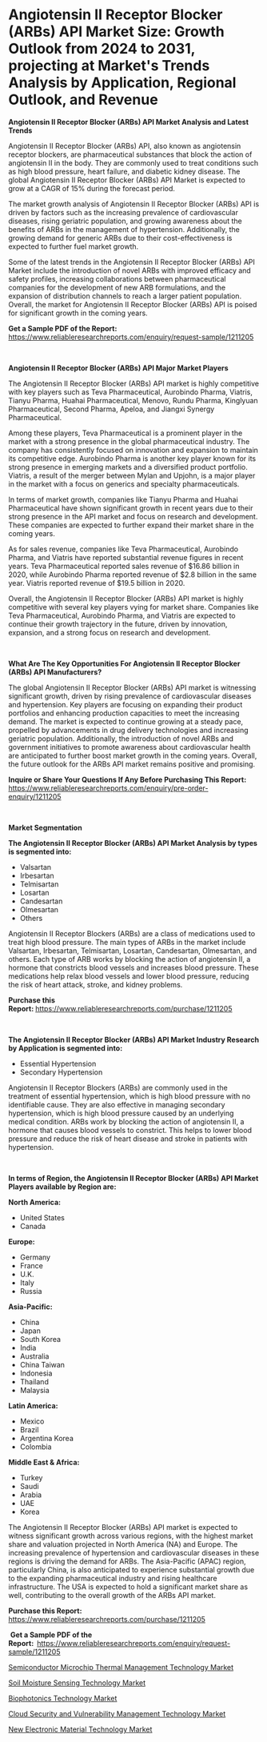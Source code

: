 <p><h1>Angiotensin II Receptor Blocker (ARBs) API Market Size: Growth Outlook from 2024 to 2031, projecting at Market's Trends Analysis by Application, Regional Outlook, and Revenue</h1></p><p><strong>Angiotensin II Receptor Blocker (ARBs) API Market Analysis and Latest Trends</strong></p>
<p><p>Angiotensin II Receptor Blocker (ARBs) API, also known as angiotensin receptor blockers, are pharmaceutical substances that block the action of angiotensin II in the body. They are commonly used to treat conditions such as high blood pressure, heart failure, and diabetic kidney disease. The global Angiotensin II Receptor Blocker (ARBs) API Market is expected to grow at a CAGR of 15% during the forecast period.</p><p>The market growth analysis of Angiotensin II Receptor Blocker (ARBs) API is driven by factors such as the increasing prevalence of cardiovascular diseases, rising geriatric population, and growing awareness about the benefits of ARBs in the management of hypertension. Additionally, the growing demand for generic ARBs due to their cost-effectiveness is expected to further fuel market growth.</p><p>Some of the latest trends in the Angiotensin II Receptor Blocker (ARBs) API Market include the introduction of novel ARBs with improved efficacy and safety profiles, increasing collaborations between pharmaceutical companies for the development of new ARB formulations, and the expansion of distribution channels to reach a larger patient population. Overall, the market for Angiotensin II Receptor Blocker (ARBs) API is poised for significant growth in the coming years.</p></p>
<p><strong>Get a Sample PDF of the Report:&nbsp;</strong> <a href="https://www.reliableresearchreports.com/enquiry/request-sample/1211205">https://www.reliableresearchreports.com/enquiry/request-sample/1211205</a></p>
<p>&nbsp;</p>
<p><strong>Angiotensin II Receptor Blocker (ARBs) API Major Market Players</strong></p>
<p><p>The Angiotensin II Receptor Blocker (ARBs) API market is highly competitive with key players such as Teva Pharmaceutical, Aurobindo Pharma, Viatris, Tianyu Pharma, Huahai Pharmaceutical, Menovo, Rundu Pharma, Kinglyuan Pharmaceutical, Second Pharma, Apeloa, and Jiangxi Synergy Pharmaceutical.</p><p>Among these players, Teva Pharmaceutical is a prominent player in the market with a strong presence in the global pharmaceutical industry. The company has consistently focused on innovation and expansion to maintain its competitive edge. Aurobindo Pharma is another key player known for its strong presence in emerging markets and a diversified product portfolio. Viatris, a result of the merger between Mylan and Upjohn, is a major player in the market with a focus on generics and specialty pharmaceuticals.</p><p>In terms of market growth, companies like Tianyu Pharma and Huahai Pharmaceutical have shown significant growth in recent years due to their strong presence in the API market and focus on research and development. These companies are expected to further expand their market share in the coming years.</p><p>As for sales revenue, companies like Teva Pharmaceutical, Aurobindo Pharma, and Viatris have reported substantial revenue figures in recent years. Teva Pharmaceutical reported sales revenue of $16.86 billion in 2020, while Aurobindo Pharma reported revenue of $2.8 billion in the same year. Viatris reported revenue of $19.5 billion in 2020.</p><p>Overall, the Angiotensin II Receptor Blocker (ARBs) API market is highly competitive with several key players vying for market share. Companies like Teva Pharmaceutical, Aurobindo Pharma, and Viatris are expected to continue their growth trajectory in the future, driven by innovation, expansion, and a strong focus on research and development.</p></p>
<p>&nbsp;</p>
<p><strong>What Are The Key Opportunities For Angiotensin II Receptor Blocker (ARBs) API Manufacturers?</strong></p>
<p><p>The global Angiotensin II Receptor Blocker (ARBs) API market is witnessing significant growth, driven by rising prevalence of cardiovascular diseases and hypertension. Key players are focusing on expanding their product portfolios and enhancing production capacities to meet the increasing demand. The market is expected to continue growing at a steady pace, propelled by advancements in drug delivery technologies and increasing geriatric population. Additionally, the introduction of novel ARBs and government initiatives to promote awareness about cardiovascular health are anticipated to further boost market growth in the coming years. Overall, the future outlook for the ARBs API market remains positive and promising.</p></p>
<p><strong>Inquire or Share Your Questions If Any Before Purchasing This Report:</strong> <a href="https://www.reliableresearchreports.com/enquiry/pre-order-enquiry/1211205">https://www.reliableresearchreports.com/enquiry/pre-order-enquiry/1211205</a></p>
<p>&nbsp;</p>
<p><strong>Market Segmentation</strong></p>
<p><strong>The Angiotensin II Receptor Blocker (ARBs) API Market Analysis by types is segmented into:</strong></p>
<p><ul><li>Valsartan</li><li>Irbesartan</li><li>Telmisartan</li><li>Losartan</li><li>Candesartan</li><li>Olmesartan</li><li>Others</li></ul></p>
<p><p>Angiotensin II Receptor Blockers (ARBs) are a class of medications used to treat high blood pressure. The main types of ARBs in the market include Valsartan, Irbesartan, Telmisartan, Losartan, Candesartan, Olmesartan, and others. Each type of ARB works by blocking the action of angiotensin II, a hormone that constricts blood vessels and increases blood pressure. These medications help relax blood vessels and lower blood pressure, reducing the risk of heart attack, stroke, and kidney problems.</p></p>
<p><strong>Purchase this Report:&nbsp;</strong><a href="https://www.reliableresearchreports.com/purchase/1211205">https://www.reliableresearchreports.com/purchase/1211205</a></p>
<p>&nbsp;</p>
<p><strong>The Angiotensin II Receptor Blocker (ARBs) API Market Industry Research by Application is segmented into:</strong></p>
<p><ul><li>Essential Hypertension</li><li>Secondary Hypertension</li></ul></p>
<p><p>Angiotensin II Receptor Blockers (ARBs) are commonly used in the treatment of essential hypertension, which is high blood pressure with no identifiable cause. They are also effective in managing secondary hypertension, which is high blood pressure caused by an underlying medical condition. ARBs work by blocking the action of angiotensin II, a hormone that causes blood vessels to constrict. This helps to lower blood pressure and reduce the risk of heart disease and stroke in patients with hypertension.</p></p>
<p>&nbsp;</p>
<p><strong>In terms of Region, the Angiotensin II Receptor Blocker (ARBs) API Market Players available by Region are:</strong></p>
<p>
    <p> <strong> North America: </strong>
        <ul>
            <li>United States</li>
            <li>Canada</li>
        </ul>
        </p> 
    <p> <strong> Europe: </strong>
        <ul>
            <li>Germany</li>
            <li>France</li>
            <li>U.K.</li>
            <li>Italy</li>
            <li>Russia</li>
        </ul>
        </p> 
    <p> <strong> Asia-Pacific: </strong>
        <ul>
            <li>China</li>
            <li>Japan</li>
            <li>South Korea</li>
            <li>India</li>
            <li>Australia</li>
            <li>China Taiwan</li>
            <li>Indonesia</li>
            <li>Thailand</li>
            <li>Malaysia</li>
        </ul>
        </p> 
    <p> <strong> Latin America: </strong>
        <ul>
            <li>Mexico</li>
            <li>Brazil</li>
            <li>Argentina Korea</li>
            <li>Colombia</li>
        </ul>
        </p> 
    <p> <strong> Middle East & Africa: </strong>
        <ul>
            <li>Turkey</li>
            <li>Saudi</li>
            <li>Arabia</li>
            <li>UAE</li>
            <li>Korea</li>
        </ul>
    </p>
    </p>
<p><p>The Angiotensin II Receptor Blocker (ARBs) API market is expected to witness significant growth across various regions, with the highest market share and valuation projected in North America (NA) and Europe. The increasing prevalence of hypertension and cardiovascular diseases in these regions is driving the demand for ARBs. The Asia-Pacific (APAC) region, particularly China, is also anticipated to experience substantial growth due to the expanding pharmaceutical industry and rising healthcare infrastructure. The USA is expected to hold a significant market share as well, contributing to the overall growth of the ARBs API market.</p></p>
<p><strong>Purchase this Report: </strong><a href="https://www.reliableresearchreports.com/purchase/1211205">https://www.reliableresearchreports.com/purchase/1211205</a></p>
<p>&nbsp;<strong>Get a Sample PDF of the Report:&nbsp;&nbsp;</strong><a href="https://www.reliableresearchreports.com/enquiry/request-sample/1211205">https://www.reliableresearchreports.com/enquiry/request-sample/1211205</a></p>
<p><strong></strong></p>
<p><p><a href="https://medium.com/@irwinzieme/semiconductor-microchip-thermal-management-technology-nbsp-market-focuses-on-market-share-size-and-4d5dcd36ff30">Semiconductor Microchip Thermal Management Technology Market</a></p><p><a href="https://medium.com/@irwinzieme/soil-moisture-sensing-technology-market-size-market-outlook-and-market-forecast-2024-to-2031-c1428924587f">Soil Moisture Sensing Technology Market</a></p><p><a href="https://medium.com/@irwinzieme/biophotonics-technology-market-trends-and-market-analysis-forecasted-for-period-2024-2031-1e1148a2abe3">Biophotonics Technology Market</a></p><p><a href="https://medium.com/@irwinzieme/cloud-security-and-vulnerability-management-technology-market-outlook-industry-overview-and-62e8aa2bd85c">Cloud Security and Vulnerability Management Technology Market</a></p><p><a href="https://medium.com/@irwinzieme/new-electronic-material-technology-market-size-reveals-the-best-marketing-channels-in-global-986e55f0394e">New Electronic Material Technology Market</a></p></p>